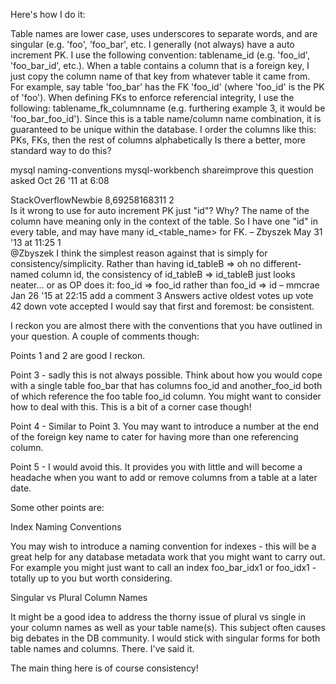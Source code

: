 Here's how I do it:

Table names are lower case, uses underscores to separate words, and are singular (e.g. 'foo', 'foo_bar', etc.
I generally (not always) have a auto increment PK. I use the following convention: tablename_id (e.g. 'foo_id', 'foo_bar_id', etc.).
When a table contains a column that is a foreign key, I just copy the column name of that key from whatever table it came from. For example, say table 'foo_bar' has the FK 'foo_id' (where 'foo_id' is the PK of 'foo').
When defining FKs to enforce referencial integrity, I use the following: tablename_fk_columnname (e.g. furthering example 3, it would be 'foo_bar_foo_id'). Since this is a table name/column name combination, it is guaranteed to be unique within the database.
I order the columns like this: PKs, FKs, then the rest of columns alphabetically
Is there a better, more standard way to do this?

mysql naming-conventions mysql-workbench
shareimprove this question
asked Oct 26 '11 at 6:08

StackOverflowNewbie
8,69258168311
2       
Is it wrong to use for auto increment PK just "id"? Why? The name of the column have meaning only in the context of the table. So I have one "id" in every table, and may have many id_<table_name> for FK. – Zbyszek May 31 '13 at 11:25
1       
@Zbyszek I think the simplest reason against that is simply for consistency/simplicity. Rather than having id_tableB => oh no different-named column id, the consistency of id_tableB => id_tableB just looks neater... or as OP does it: foo_id => foo_id rather than foo_id => id – mmcrae Jan 26 '15 at 22:15 
add a comment
3 Answers
active oldest votes
up vote
42
down vote
accepted
I would say that first and foremost: be consistent.

I reckon you are almost there with the conventions that you have outlined in your question. A couple of comments though:

Points 1 and 2 are good I reckon.

Point 3 - sadly this is not always possible. Think about how you would cope with a single table foo_bar that has columns foo_id and another_foo_id both of which reference the foo table foo_id column. You might want to consider how to deal with this. This is a bit of a corner case though!

Point 4 - Similar to Point 3. You may want to introduce a number at the end of the foreign key name to cater for having more than one referencing column.

Point 5 - I would avoid this. It provides you with little and will become a headache when you want to add or remove columns from a table at a later date.

Some other points are:

Index Naming Conventions

You may wish to introduce a naming convention for indexes - this will be a great help for any database metadata work that you might want to carry out. For example you might just want to call an index foo_bar_idx1 or foo_idx1 - totally up to you but worth considering.

Singular vs Plural Column Names

It might be a good idea to address the thorny issue of plural vs single in your column names as well as your table name(s). This subject often causes big debates in the DB community. I would stick with singular forms for both table names and columns. There. I've said it.

The main thing here is of course consistency!